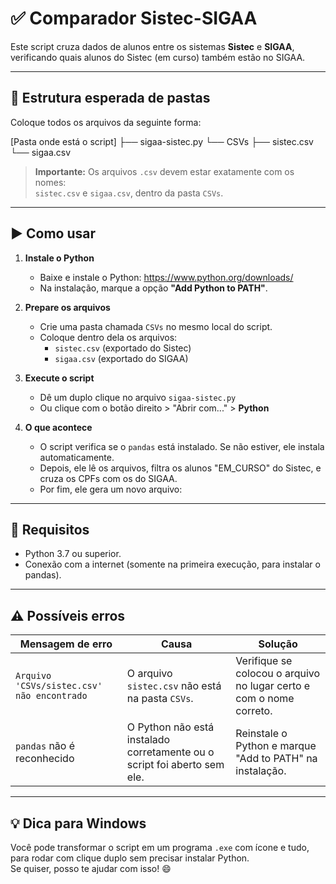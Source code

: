 # ✅ Comparador Sistec-SIGAA

Este script cruza dados de alunos entre os sistemas **Sistec** e **SIGAA**, verificando quais alunos do Sistec (em curso) também estão no SIGAA.

---

## 📁 Estrutura esperada de pastas

Coloque todos os arquivos da seguinte forma:

[Pasta onde está o script]
├── sigaa-sistec.py
└── CSVs
├── sistec.csv
└── sigaa.csv


> **Importante:** Os arquivos `.csv` devem estar exatamente com os nomes:  
> `sistec.csv` e `sigaa.csv`, dentro da pasta `CSVs`.

---

## ▶️ Como usar

1. **Instale o Python**
   - Baixe e instale o Python: https://www.python.org/downloads/
   - Na instalação, marque a opção **"Add Python to PATH"**.

2. **Prepare os arquivos**
   - Crie uma pasta chamada `CSVs` no mesmo local do script.
   - Coloque dentro dela os arquivos:
     - `sistec.csv` (exportado do Sistec)
     - `sigaa.csv` (exportado do SIGAA)

3. **Execute o script**
   - Dê um duplo clique no arquivo `sigaa-sistec.py`
   - Ou clique com o botão direito > "Abrir com..." > **Python**

4. **O que acontece**
   - O script verifica se o `pandas` está instalado. Se não estiver, ele instala automaticamente.
   - Depois, ele lê os arquivos, filtra os alunos "EM_CURSO" do Sistec, e cruza os CPFs com os do SIGAA.
   - Por fim, ele gera um novo arquivo:


---

## 📌 Requisitos

- Python 3.7 ou superior.
- Conexão com a internet (somente na primeira execução, para instalar o pandas).

---

## ⚠️ Possíveis erros

| Mensagem de erro                              | Causa                                                | Solução                                                       |
|-----------------------------------------------|-------------------------------------------------------|----------------------------------------------------------------|
| `Arquivo 'CSVs/sistec.csv' não encontrado`    | O arquivo `sistec.csv` não está na pasta `CSVs`.     | Verifique se colocou o arquivo no lugar certo e com o nome correto. |
| `pandas` não é reconhecido                    | O Python não está instalado corretamente ou o script foi aberto sem ele. | Reinstale o Python e marque "Add to PATH" na instalação.         |

---

## 💡 Dica para Windows

Você pode transformar o script em um programa `.exe` com ícone e tudo, para rodar com clique duplo sem precisar instalar Python.  
Se quiser, posso te ajudar com isso! 😄

